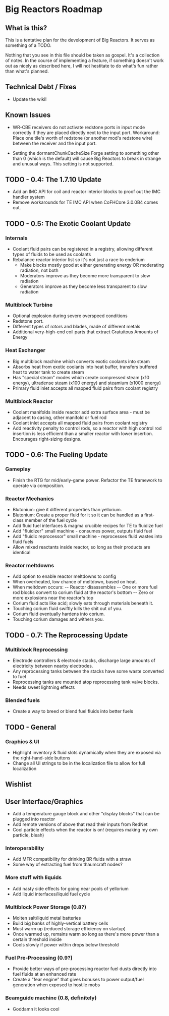 Big Reactors Roadmap
====================

What is this?
-------------
This is a tentative plan for the development of Big Reactors. It serves as something of a TODO.

Nothing that you see in this file should be taken as gospel. It's a collection of notes. In the course of implementing a feature, if something doesn't work out as nicely as described here, I will not hestitate to do what's fun rather than what's planned.

Technical Debt / Fixes
----------------------
- Update the wiki!

Known Issues
------------
- WR-CBE receivers do not activate redstone ports in input mode correctly if they are placed directly next to the input port. Workaround: Place one tile's worth of redstone (or another mod's redstone wire) between the receiver and the input port.

- Setting the dormantChunkCacheSize Forge setting to something other than 0 (which is the default) will cause Big Reactors to break in strange and unusual ways. This setting is not supported.

TODO - 0.4: The 1.7.10 Update
-----------------------------
- Add an IMC API for coil and reactor interior blocks to proof out the IMC handler system
- Remove workarounds for TE IMC API when CoFHCore 3.0.0B4 comes out.

TODO - 0.5: The Exotic Coolant Update
------------------------------
### Internals
- Coolant fluid pairs can be registered in a registry, allowing different types of fluids to be used as coolants
- Rebalance reactor interior list so it's not just a race to enderium
  - Make blocks mostly good at either generating energy OR moderating radiation, not both
  - Moderators improve as they become more transparent to slow radiation
  - Generators improve as they become less transparent to slow radiation

### Multiblock Turbine
- Optional explosion during severe overspeed conditions
- Redstone port.
- Different types of rotors and blades, made of different metals
- Additional very-high-end coil parts that extract Gratuitous Amounts of Energy

### Heat Exchanger
- Big multiblock machine which converts exotic coolants into steam
- Absorbs heat from exotic coolants into heat buffer, transfers buffered heat to water tank to create steam
- Has "special steam" modes which create compressed steam (x10 energy), ultradense steam (x100 energy) and steamium (x1000 energy)
- Primary fluid inlet accepts all mapped fluid pairs from coolant registry

### Multiblock Reactor
- Coolant manifolds inside reactor add extra surface area - must be adjacent to casing, other manifold or fuel rod
- Coolant inlet accepts all mapped fluid pairs from coolant registry
- Add reactivity penalty to control rods, so a reactor with high control rod insertion is less efficient than a smaller reactor with lower insertion. Encourages right-sizing designs.

TODO - 0.6: The Fueling Update
------------------------------
### Gameplay
- Finish the RTG for mid/early-game power. Refactor the TE framework to operate via composition.

### Reactor Mechanics
- Blutonium: give it different properties than yellorium.
- Blutonium: Create a proper fluid for it so it can be handled as a first-class member of the fuel cycle
- Add fluid fuel interfaces & magma crucible recipes for TE to fluidize fuel
- Add "fluidizer" small machine - consumes power, outputs fluid fuel
- Add "fluidic reprocessor" small machine - reprocesses fluid wastes into fluid fuels
- Allow mixed reactants inside reactor, so long as their products are identical

### Reactor meltdowns
- Add option to enable reactor meltdowns to config
- When overheated, low chance of meltdown, based on heat.
- When meltdown occurs:
-- Reactor disassembles
-- One or more fuel rod blocks convert to corium fluid at the reactor's bottom
-- Zero or more explosions near the reactor's top
- Corium fluid acts like acid; slowly eats through materials beneath it.
- Touching corium fluid swiftly kills the shit out of you.
- Corium fluid eventually hardens into corium.
- Touching corium damages and withers you.

TODO - 0.7: The Reprocessing Update
-----------------------------------
### Multiblock Reprocessing
- Electrode controllers & electrode stacks, discharge large amounts of electricity between nearby electrodes.
- Any reprocessing tanks between the stacks have some waste converted to fuel
- Reprocessing tanks are mounted atop reprocessing tank valve blocks.
- Needs sweet lightning effects

### Blended fuels
- Create a way to breed or blend fuel fluids into better fuels

TODO - General
--------------

### Graphics & UI
- Highlight inventory & fluid slots dynamically when they are exposed via the right-hand-side buttons
- Change all UI strings to be in the localization file to allow for full localization

Wishlist
--------
## User Interface/Graphics
- Add a temperature gauge block and other "display blocks" that can be plugged into reactor
- Add remote versions of above that read their inputs from RedNet
- Cool particle effects when the reactor is on! (requires making my own particle, bleah)

### Interoperability
- Add MFR compatibility for drinking BR fluids with a straw
- Some way of extracting fuel from thaumcraft nodes?

### More stuff with liquids
- Add nasty side effects for going near pools of yellorium
- Add liquid interfaces/liquid fuel cycle

### Multiblock Power Storage (0.8?)
- Molten salt/liquid metal batteries
- Build big banks of highly-vertical battery cells
- Must warm up (reduced storage efficiency on startup)
- Once warmed up, remains warm so long as there's more power than a certain threshold inside
- Cools slowly if power within drops below threshold

### Fuel Pre-Processing (0.9?)
- Provide better ways of pre-processing reactor fuel dusts directly into fuel fluids at an enhanced rate
- Create a "fear engine" that gives bonuses to power output/fuel generation when exposed to hostile mobs

### Beamguide machine (0.8, definitely)
- Goddamn it looks cool
